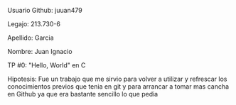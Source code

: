 Usuario Github: juuan479

Legajo: 213.730-6

Apellido: Garcia

Nombre: Juan Ignacio

TP #0: "Hello, World" en C

Hipotesis: Fue un trabajo que me sirvio para volver a utilizar y refrescar los conocimientos previos que tenia en git y para arrancar a tomar mas cancha en Github ya que era bastante sencillo lo que pedia
